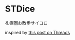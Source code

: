 # STDice
札幌圏お散歩サイコロ

inspired by [this post on Threads](https://www.threads.net/@vocalist_matsu/post/DIDB6rjPzVg?xmt=AQGzJg-OzVUak3403L0i9lZ01HNi-mMr4oKRaprg2ZoceA)
